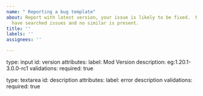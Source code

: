```yaml
---
name: " Reporting a bug template"
about: Report with latest version, your issue is likely to be fixed.  Make sure you
  have searched issues and no similar is present.
title: ''
labels: ''
assignees: ''

---
```


type: input
id: version
attributes:
label: Mod Version
description: eg:1.20.1-3.0.0-rc1
validations:
required: true

type: textarea
id: description
attributes:
label: error description
validations:
required: true
